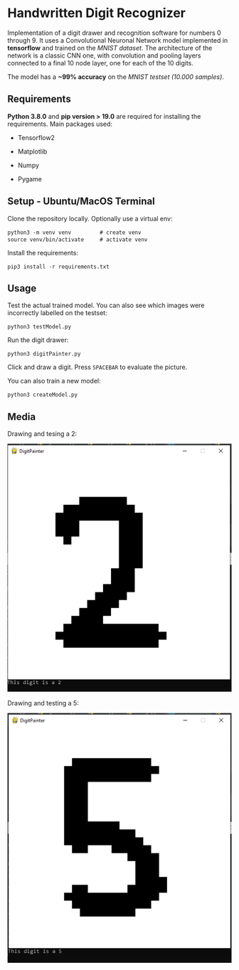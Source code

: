 # Handwritten Digit Recognizer 

Implementation of a digit drawer and recognition software for numbers 0 through 9. It uses a Convolutional Neuronal Network model implemented in **tensorflow** 
and trained on the *MNIST dataset*. The architecture of the network is a classic CNN one, with convolution and pooling layers connected to a final 10 node layer, one for each of the 10 digits.

The model has a **~99% accuracy** on the *MNIST testset (10.000 samples)*.

## Requirements

**Python 3.8.0** and **pip version > 19.0** are required for installing the requirements. Main packages used:

* Tensorflow2

* Matplotlib

* Numpy

* Pygame

## Setup - Ubuntu/MacOS Terminal

Clone the repository locally. Optionally use a virtual env:
```
python3 -m venv venv         # create venv
source venv/bin/activate     # activate venv
```

Install the requirements:
```
pip3 install -r requirements.txt
```

## Usage

Test the actual trained model. You can also see which images were incorrectly labelled on the testset:
```
python3 testModel.py
```

Run the digit drawer:
```
python3 digitPainter.py
```
Click and draw a digit. Press ```SPACEBAR``` to evaluate the picture.


You can also train a new model:
```
python3 createModel.py
```

## Media

Drawing and tesing a 2:

![2_drawing](https://github.com/btudorache/handwritten-digit-recognizer/blob/master/readme_media/2_drawing.PNG)

Drawing and testing a 5:

![5_drawing](https://github.com/btudorache/handwritten-digit-recognizer/blob/master/readme_media/5_drawing.PNG)


